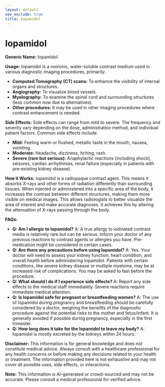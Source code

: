 ```yaml
---
layout: default
nav_exclude: true
title: Iopamidol
---
```


# Iopamidol

**Generic Name:** Iopamidol

**Usage:** Iopamidol is a nonionic, water-soluble contrast medium used in various diagnostic imaging procedures, primarily:

* **Computed Tomography (CT) scans:** To enhance the visibility of internal organs and structures.
* **Angiography:** To visualize blood vessels.
* **Myelography:** To examine the spinal cord and surrounding structures (less common now due to alternatives).
* **Other procedures:**  It may be used in other imaging procedures where contrast enhancement is needed.


**Side Effects:**  Side effects can range from mild to severe.  The frequency and severity vary depending on the dose, administration method, and individual patient factors.  Common side effects include:

* **Mild:** Feeling warm or flushed, metallic taste in the mouth, nausea, vomiting.
* **Moderate:** Headache, dizziness, itching, rash.
* **Severe (rare but serious):** Anaphylactic reactions (including shock), seizures, cardiac arrhythmias, renal failure (especially in patients with pre-existing kidney disease).


**How it Works:** Iopamidol is a radiopaque contrast agent.  This means it absorbs X-rays and other forms of radiation differently than surrounding tissues.  When injected or administered into a specific area of the body, it increases the contrast between different structures, making them more visible on medical images. This allows radiologists to better visualize the area of interest and make accurate diagnoses.  It achieves this by altering the attenuation of X-rays passing through the body.


**FAQs:**

* **Q: Am I allergic to Iopamidol?** A:  A true allergy to iodinated contrast media is relatively rare but can be serious.  Inform your doctor of any previous reactions to contrast agents or allergies you have.  Pre-medication might be considered in certain cases.
* **Q: Are there any precautions before using Iopamidol?** A: Yes.  Your doctor will need to assess your kidney function, heart condition, and overall health before administering Iopamidol.  Patients with certain conditions, like severe kidney disease or multiple myeloma, may be at increased risk of complications. You may be asked to fast before the procedure.
* **Q: What should I do if I experience side effects?** A: Report any side effects to the medical staff immediately.  Severe reactions require immediate medical attention.
* **Q: Is Iopamidol safe for pregnant or breastfeeding women?** A:  The use of Iopamidol during pregnancy and breastfeeding should be carefully considered by a doctor, weighing the benefits of the diagnostic procedure against the potential risks to the mother and fetus/infant.  It is generally avoided if possible during pregnancy, especially in the first trimester.
* **Q:  How long does it take for the Iopamidol to leave my body?** A: Iopamidol is mostly excreted by the kidneys within 24 hours.


**Disclaimer:** This information is for general knowledge and does not constitute medical advice.  Always consult with a healthcare professional for any health concerns or before making any decisions related to your health or treatment.  The information provided here is not exhaustive and may not cover all possible uses, side effects, or interactions.


**Note:** This information is AI-generated or crowd-sourced and may not be accurate. Please consult a medical professional for verified advice.